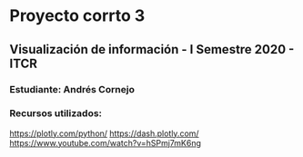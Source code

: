 # Proyecto corrto 3
## Visualización de información - I Semestre 2020 - ITCR

### Estudiante: Andrés Cornejo

### Recursos utilizados:
https://plotly.com/python/ 
https://dash.plotly.com/
https://www.youtube.com/watch?v=hSPmj7mK6ng
